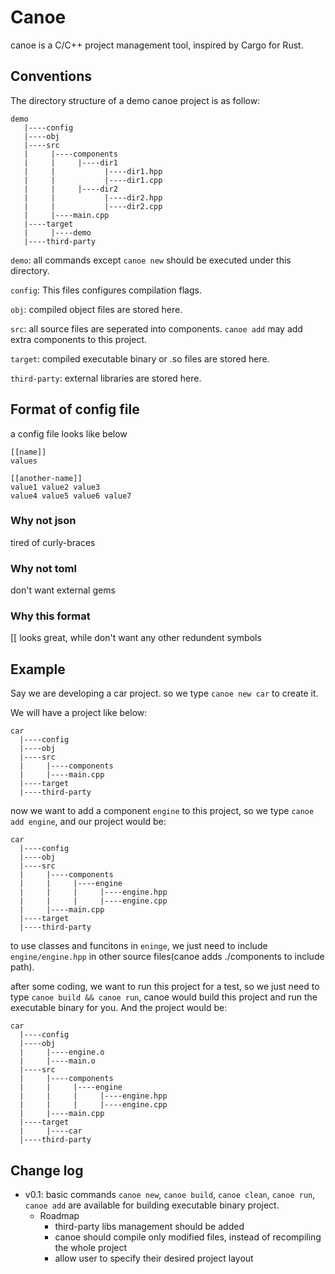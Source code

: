 # Canoe
canoe is a C/C++ project management tool, inspired by Cargo for Rust.

## Conventions
The directory structure of a demo canoe project is as follow:
```
demo
   |----config
   |----obj
   |----src
   |     |----components
   |     |     |----dir1
   |     |           |----dir1.hpp
   |     |           |----dir1.cpp
   |     |     |----dir2
   |     |           |----dir2.hpp
   |     |           |----dir2.cpp
   |     |----main.cpp
   |----target
   |     |----demo
   |----third-party
```
`demo`: all commands except `canoe new` should be executed under this directory.

`config`: This files configures compilation flags.

`obj`: compiled object files are stored here.

`src`: all source files are seperated into components. `canoe add` may add extra components to this project.

`target`: compiled executable binary or .so files are stored here.

`third-party`: external libraries are stored here.

## Format of config file
a config file looks like below
```
[[name]]
values

[[another-name]]
value1 value2 value3
value4 value5 value6 value7
```

### Why not json
tired of curly-braces

### Why not toml
don't want external gems

### Why this format
[[ looks great, while don't want any other redundent symbols

## Example
Say we are developing a car project. so we type `canoe new car` to create it.

We will have a project like below:
```
car
  |----config
  |----obj
  |----src
  |     |----components
  |     |----main.cpp
  |----target
  |----third-party
```
now we want to add a component `engine` to this project, so we type `canoe add engine`, and our project would be:
```
car
  |----config
  |----obj
  |----src
  |     |----components
  |     |     |----engine
  |     |     |     |----engine.hpp
  |     |     |     |----engine.cpp
  |     |----main.cpp
  |----target
  |----third-party
```

to use classes and funcitons in `eninge`, we just need to include `engine/engine.hpp` in other source files(canoe adds ./components to include path).

after some coding, we want to run this project for a test, so we just need to type `canoe build && canoe run`, canoe would build this project and run the executable binary for you. And the project would be:
```
car
  |----config
  |----obj
  |     |----engine.o
  |     |----main.o
  |----src
  |     |----components
  |     |     |----engine
  |     |     |     |----engine.hpp
  |     |     |     |----engine.cpp
  |     |----main.cpp
  |----target
  |     |----car
  |----third-party
```



## Change log
- v0.1: basic commands `canoe new`, `canoe build`, `canoe clean`, `canoe run`, `canoe add` are available for building executable binary project. 
    - Roadmap
        - third-party libs management should be added
        - canoe should compile only modified files, instead of recompiling the whole project
        - allow user to specify their desired project layout
